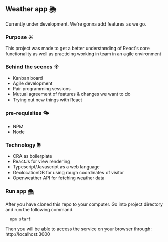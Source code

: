 ## Weather app 🌦

Currently under development. We're gonna add features as we go.

### Purpose ☀

This project was made to get a better understanding of React's core functionality as well as practicing working in team in an agile environment

### Behind the scenes ☀
 * Kanban board
 * Agile development
 * Pair programming sessions
 * Mutual agreement of features & changes we want to do
 * Trying out new things with React

### pre-requisites 🌤

* NPM
* Node

### Technology ⛈
* CRA as boilerplate
* ReactJs for view rendering
* Typescript/Javascript as a web language
* GeolocationDB for using rough coordinates of visitor 
* Openweather API for fetching weather data

### Run app 🌨

After you have cloned this repo to your computer. Go into project directory and run the following command.
```sh
  npm start

```

Then you will be able to access the service on your browser through: http://localhost:3000
